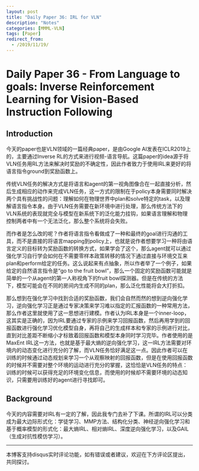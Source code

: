 ```yaml
---
layout: post
title: "Daily Paper 36: IRL for VLN"
description: "Notes"
categories: [MMML-VLN]
tags: [Paper]
redirect_from:
  - /2019/11/19/
---
```


# Daily Paper 36 - From Language to goals: Inverse Reinforcement Learning for Vision-Based Instruction Following  

## Introduction  

今天的paper也是VLN领域的一篇经典paper，是由Google AI发表在ICLR2019上的，主要通过Inverse RL的方式来进行视频-语言导航。这篇paper的idea源于将VLN任务用RL方法来解决时奖励的不确定性，因此作者致力于使用IRL来更好的将语言指令ground到奖励函数上。  

传统VLN任务的解决方式是将语言和agent的第一视角图像合在一起直接分析，然后生成相应的动作来完成VLN任务，这一方式的限制在于policy本身需要同时解决两个具有挑战性的问题：理解如何在物理世界中plan和solve特定的task，以及理解语言指令本身。由于VLN任务需要在新环境中进行处理，那么传统方法下的VLN系统的表现就完全与模型在新系统下的泛化能力挂钩，如果语言理解和物理控制两者中有一个无法泛化，那么整个系统将会失败。  

而作者是怎么改的呢？作者将语言指令看做成了一种和最终的goal进行沟通的工具，而不是直接的将语言mapping到policy上，也就是说作者想要学习一种将由语言定义的目标转为奖励函数的转换方式，如果学会了这个，那么agent就可以通过强化学习自行学会如何在不需要零样本政策转移的情况下通过直接与环境交互来plan和perform给定的任务。这么说起来有点抽象，所以作者举了一个例子，如果给定的自然语言指令是“go to the fruit bowl”，那么一个固定的奖励函数可能就是简单的一个从agent的第一人称视角下的fruit bowl探测器。但是在传统的方法下，模型可能会在不同的房间内生成不同的plan，那么泛化性能将会大打折扣。  

那么想到在强化学习中找到合适的奖励函数，我们会自然而然的想到逆向强化学习，逆向强化学习正是通过专家决策来学习难以指定的汇报函数的一种常用方法，那么作者这里就使用了这一思想进行建模。作者认为IRL本身是一个inner-loop，这其实是正确的，因为IRL要通过专家的示例来学习回报函数，然后再用学到的回报函数进行强化学习优化模型自身，再将自己的生成样本和专家的示例进行对比，直到对比差距不断缩小才标致着回报函数和模型本身同时学习完毕。作者使用的是MaxEnt IRL这一方法，也就是基于最大熵的逆向强化学习，这一IRL方法需要对环境内的动态变化进行充分的了解，而VLN任务恰好满足这一点。因此作者可以在训练的时候通过动态规划来学习一个从观察映射的回报函数，但是在使用回报函数的时候并不需要对整个环境的运动进行充分的掌握，这恰恰是VLN任务的特点：训练的时候可以获得充足的环境变化信息，而使用的时候却不需要环境的动态知识，只需要用训练好的agent进行寻找即可。  

## Background  

今天的内容需要对IRL有一定的了解，因此我专门去补了下课。所谓的IRL可以分类成为最大边际形式化：学徒学习、MMP方法、结构化分类、神经逆向强化学习和基于概率模型的形式化：最大熵IRL、相对熵IRL、深度逆向强化学习，以及GAIL（生成对抗性模仿学习）。



---
本博客支持disqus实时评论功能，如有错误或者建议，欢迎在下方评论区提出，共同探讨。  
